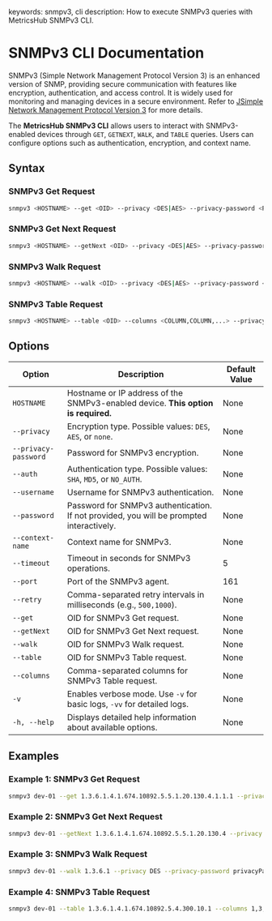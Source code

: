 keywords: snmpv3, cli
description: How to execute SNMPv3 queries with MetricsHub SNMPv3 CLI.

# SNMPv3 CLI Documentation

SNMPv3 (Simple Network Management Protocol Version 3) is an enhanced version of SNMP, providing secure communication with features like encryption, authentication, and access control. It is widely used for monitoring and managing devices in a secure environment. Refer to [JSimple Network Management Protocol Version 3](https://en.wikipedia.org/wiki/Simple_Network_Management_Protocol#Version_3) for more details.

The **MetricsHub SNMPv3 CLI** allows users to interact with SNMPv3-enabled devices through `GET`, `GETNEXT`, `WALK`, and `TABLE` queries. Users can configure options such as authentication, encryption, and context name.

## Syntax

### SNMPv3 Get Request

```bash
snmpv3 <HOSTNAME> --get <OID> --privacy <DES|AES> --privacy-password <PASSWORD> --auth <SHA|MD5> --username <USERNAME> --password <PASSWORD> --context-name <CONTEXT> --timeout <TIMEOUT> --retry <INTERVAL1>,<INTERVAL2>,...
```

### SNMPv3 Get Next Request

```bash
snmpv3 <HOSTNAME> --getNext <OID> --privacy <DES|AES> --privacy-password <PASSWORD> --auth <SHA|MD5> --username <USERNAME> --password <PASSWORD> --context-name <CONTEXT> --timeout <TIMEOUT> --retry <INTERVAL1>,<INTERVAL2>,...
```

### SNMPv3 Walk Request

```bash
snmpv3 <HOSTNAME> --walk <OID> --privacy <DES|AES> --privacy-password <PASSWORD> --auth <SHA|MD5> --username <USERNAME> --password <PASSWORD> --context-name <CONTEXT> --timeout <TIMEOUT> --retry <INTERVAL1>,<INTERVAL2>,...
```

### SNMPv3 Table Request

```bash
snmpv3 <HOSTNAME> --table <OID> --columns <COLUMN,COLUMN,...> --privacy <DES|AES> --privacy-password <PASSWORD> --auth <SHA|MD5> --username <USERNAME> --password <PASSWORD> --context-name <CONTEXT> --timeout <TIMEOUT> --retry <INTERVAL1>,<INTERVAL2>,...
```

## Options

| Option               | Description                                                                              | Default Value |
| -------------------- | ---------------------------------------------------------------------------------------- | ------------- |
| `HOSTNAME`           | Hostname or IP address of the SNMPv3-enabled device. **This option is required.**        | None          |
| `--privacy`          | Encryption type. Possible values: `DES`, `AES`, or `none`.                               | None          |
| `--privacy-password` | Password for SNMPv3 encryption.                                                          | None          |
| `--auth`             | Authentication type. Possible values: `SHA`, `MD5`, or `NO_AUTH`.                        | None          |
| `--username`         | Username for SNMPv3 authentication.                                                      | None          |
| `--password`         | Password for SNMPv3 authentication. If not provided, you will be prompted interactively. | None          |
| `--context-name`     | Context name for SNMPv3.                                                                 | None          |
| `--timeout`          | Timeout in seconds for SNMPv3 operations.                                                | 5             |
| `--port`             | Port of the SNMPv3 agent.                                                                | 161           |
| `--retry`            | Comma-separated retry intervals in milliseconds (e.g., `500,1000`).                      | None          |
| `--get`              | OID for SNMPv3 Get request.                                                              | None          |
| `--getNext`          | OID for SNMPv3 Get Next request.                                                         | None          |
| `--walk`             | OID for SNMPv3 Walk request.                                                             | None          |
| `--table`            | OID for SNMPv3 Table request.                                                            | None          |
| `--columns`          | Comma-separated columns for SNMPv3 Table request.                                        | None          |
| `-v`                 | Enables verbose mode. Use `-v` for basic logs, `-vv` for detailed logs.                  | None          |
| `-h, --help`         | Displays detailed help information about available options.                              | None          |

## Examples

### Example 1: SNMPv3 Get Request

```bash
snmpv3 dev-01 --get 1.3.6.1.4.1.674.10892.5.5.1.20.130.4.1.1.1 --privacy AES --privacy-password privacyPassword --auth MD5 --username admin --password secret --context-name context --timeout 120 --retry 500,1000
```

### Example 2: SNMPv3 Get Next Request

```bash
snmpv3 dev-01 --getNext 1.3.6.1.4.1.674.10892.5.5.1.20.130.4 --privacy AES --privacy-password privacyPassword --auth SHA --username admin --password secret --context-name context --timeout 120 --retry 500,1000
```

### Example 3: SNMPv3 Walk Request

```bash
snmpv3 dev-01 --walk 1.3.6.1 --privacy DES --privacy-password privacyPassword --auth SHA --username admin --password secret --context-name context --timeout 120 --retry 500,1000
```

### Example 4: SNMPv3 Table Request

```bash
snmpv3 dev-01 --table 1.3.6.1.4.1.674.10892.5.4.300.10.1 --columns 1,3,8,9,11 --privacy AES --privacy-password privacyPassword --auth MD5 --username admin --password secret --context-name context --timeout 120 --retry 500,1000
```
